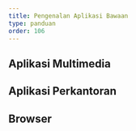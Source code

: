 ```yaml
---
title: Pengenalan Aplikasi Bawaan
type: panduan
order: 106
---
```


## Aplikasi Multimedia

## Aplikasi Perkantoran

## Browser
